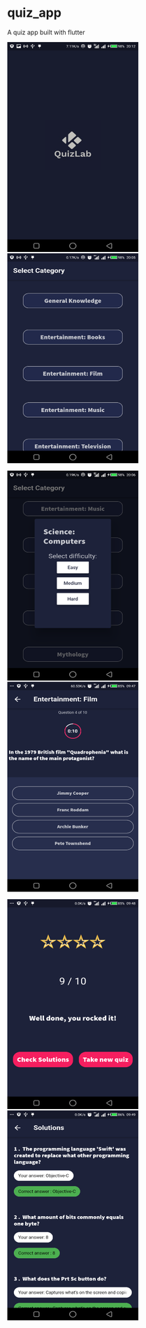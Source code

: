 # quiz_app

A quiz app built with flutter


<img src="https://github.com/Richard-bejide/quiz_app/blob/main/flutter_03.png" height="480" width="300">            <img src="https://github.com/Richard-bejide/quiz_app/blob/main/flutter_01.png" height="480" width="300">  

<img src="https://github.com/Richard-bejide/quiz_app/blob/main/flutter_02.png" height="480" width="300">          <img src="https://github.com/Richard-bejide/quiz_app/blob/main/flutter_04.png" height="480" width="300">


 <img src="https://github.com/Richard-bejide/quiz_app/blob/main/flutter_05.png" height="480" width="300">          <img src="https://github.com/Richard-bejide/quiz_app/blob/main/flutter_06.png" height="480" width="300">     
